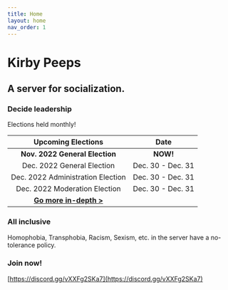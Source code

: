 ```yaml
---
title: Home
layout: home
nav_order: 1
---
```


# Kirby Peeps
## A server for socialization.

### Decide leadership
Elections held monthly!

| Upcoming Elections                                     | Date              |
| :---:                                                  | :---:             |
| **Nov. 2022 General Election**                         | **NOW!**          |
| Dec. 2022 General Election                             | Dec. 30 - Dec. 31 |
| Dec. 2022 Administration Election                      | Dec. 30 - Dec. 31 |
| Dec. 2022 Moderation Election                          | Dec. 30 - Dec. 31 |
| **[Go more in-depth >](elections/elections.html)**     |                   |

### All inclusive
Homophobia, Transphobia, Racism, Sexism, etc. in the server have a no-tolerance policy.

### Join now!
[https://discord.gg/vXXFg2SKa7](https://discord.gg/vXXFg2SKa7)